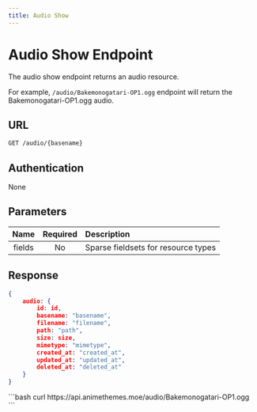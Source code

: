 ```yaml
---
title: Audio Show
---
```


<Block>

# Audio Show Endpoint

The audio show endpoint returns an audio resource.

For example, `/audio/Bakemonogatari-OP1.ogg` endpoint will return the Bakemonogatari-OP1.ogg audio.

## URL

```sh
GET /audio/{basename}
```

## Authentication

None

## Parameters

| Name    | Required | Description                         |
| :-----: | :------: | :---------------------------------- |
| fields  | No       | Sparse fieldsets for resource types |

## Response

```json
{
    audio: {
        id: id,
        basename: "basename",
        filename: "filename",
        path: "path",
        size: size,
        mimetype: "mimetype",
        created_at: "created_at",
        updated_at: "updated_at",
        deleted_at: "deleted_at"
    }
}
```

<Example>

<CURL>
```bash
curl https://api.animethemes.moe/audio/Bakemonogatari-OP1.ogg
```
</CURL>

</Example>

</Block>